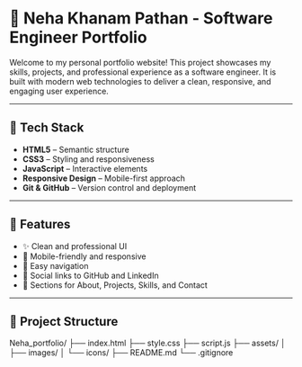 # 🌟 Neha Khanam Pathan - Software Engineer Portfolio

Welcome to my personal portfolio website! This project showcases my skills, projects, and professional experience as a software engineer. It is built with modern web technologies to deliver a clean, responsive, and engaging user experience.

---

## 🚀 Tech Stack

- **HTML5** – Semantic structure
- **CSS3** – Styling and responsiveness
- **JavaScript** – Interactive elements
- **Responsive Design** – Mobile-first approach
- **Git & GitHub** – Version control and deployment

---

## 🎯 Features

- ✨ Clean and professional UI
- 📱 Mobile-friendly and responsive
- 🧭 Easy navigation
- 🔗 Social links to GitHub and LinkedIn
- 📄 Sections for About, Projects, Skills, and Contact

---

## 🧰 Project Structure

Neha_portfolio/
├── index.html
├── style.css
├── script.js
├── assets/
│ ├── images/
│ └── icons/
├── README.md
└── .gitignore

